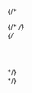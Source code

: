  {/* <main className="m-0 flex h-screen bg-zinc-900 text-secondary ">
        <MenuSection/>
        {/* <Sidebar /> */}
        <div className="flex w-full flex-col ">
          <div className="flex flex-col">
            {/* <div className="h-fit ">
              <Header />
            </div> */}
            <div className="">
              <MainSection />
            </div>
          </div>
          <InputSection
            input={state.input}
            dispatch={dispatch}
            onSent={onSent}
            isLoading={state.isLoading}
          />
        </div>
      </main> */}
     